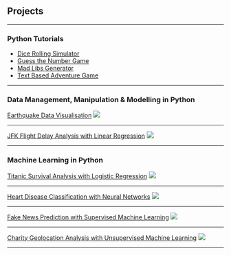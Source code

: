 ## Projects

---

### Python Tutorials

- [Dice Rolling Simulator](http://example.com/)
- [Guess the Number Game](http://example.com/)
- [Mad Libs Generator](http://example.com/)
- [Text Based Adventure Game](http://example.com/)

---

### Data Management, Manipulation & Modelling in Python 

[Earthquake Data Visualisation](/sample_page)
<img src="images/dummy_thumbnail.jpg?raw=true"/>

---
[JFK Flight Delay Analysis with Linear Regression](/pdf/sample_presentation.pdf)
<img src="images/dummy_thumbnail.jpg?raw=true"/>

---
### Machine Learning in Python

[Titanic Survival Analysis with Logistic Regression](http://example.com/)
<img src="images/dummy_thumbnail.jpg?raw=true"/>

---

[Heart Disease Classification with Neural Networks](http://example.com/)
<img src="images/dummy_thumbnail.jpg?raw=true"/>

---

[Fake News Prediction with Supervised Machine Learning](http://example.com/)
<img src="images/dummy_thumbnail.jpg?raw=true"/>

---

[Charity Geolocation Analysis with Unsupervised Machine Learning](http://example.com/)
<img src="images/dummy_thumbnail.jpg?raw=true"/>

---
